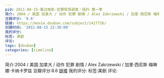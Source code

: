 ```yaml
---
pid: 2011-08-15-看过电影-犯罪现场调查：纽约 第一季
简介: 2004 / 美国 加拿大 / 动作 犯罪 剧情 / Alex Zakrzewski / 加里·西尼斯 梅琳娜·卡纳卡罗兹
豆瓣评分: '8.6'
链接: https://movie.douban.com/subject/1417726/
创建时间: '2011-08-15 22:30:09'
我的评分:
标签: 美剧
评论:
tags: [douban]
categories: [timeline]
---
```

简介:2004 / 美国 加拿大 / 动作 犯罪 剧情 / Alex Zakrzewski / 加里·西尼斯 梅琳娜·卡纳卡罗兹
豆瓣评分:8.6
[链接](https://movie.douban.com/subject/1417726/)
我的评分:
标签:美剧
评论:
